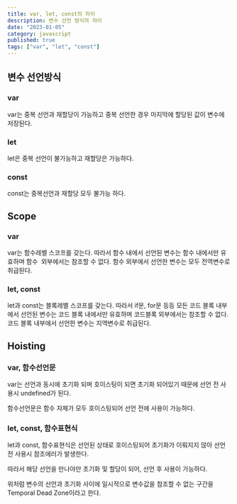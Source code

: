 ```yaml
---
title: var, let, const의 차이
description: 변수 선언 방식의 차이
date: "2023-01-05"
category: javascript
published: true
tags: ["var", "let", "const"]
---
```


## 변수 선언방식

### var

var는 중복 선언과 재할당이 가능하고 중복 선언한 경우 마지막에 할당된 값이 변수에 저장된다.

### let

let은 중복 선언이 불가능하고 재할당은 가능하다.

### const

const는 중복선언과 재할당 모두 불가능 하다.

## Scope

### var

var는 함수레벨 스코프를 갖는다. 따라서 함수 내에서 선언된 변수는 함수 내에서만 유효하며 함수  외부에서는 참조할 수 없다. 함수 외부에서 선언한 변수는 모두 전역변수로 취급된다.

### let, const

let과 const는 블록레벨 스코프를 갖는다. 따라서 if문, for문 등등 모든 코드 블록 내부에서 선언된 변수는 코드 블록 내에서만 유효하며 코드블록 외부에서는 참조할 수 없다. 코드 블록 내부에서 선언한 변수는 지역변수로 취급된다.

## Hoisting

### var, 함수선언문

var는 선언과 동시에 초기화 되며 호이스팅이 되면 초기화 되어있기 때문에 선언 전 사용시 undefined가 된다.</br>

함수선언문은 함수 자체가 모두 호이스팅되어 선언 전에 사용이 가능하다.

### let, const, 함수표현식

let과 const, 함수표현식은 선언된 상태로 호이스팅되어 초기화가 이뤄지지 않아 선언 전 사용시 참조에러가 발생한다.</br>

따라서 해당 선언을 만나야만 초기화 및 할당이 되어, 선언 후 사용이 가능하다.</br>

위처럼 변수의 선언과 초기화 사이에 일시적으로 변수값을 참조할 수 없는 구간을 Temporal Dead Zone이라고 한다.
